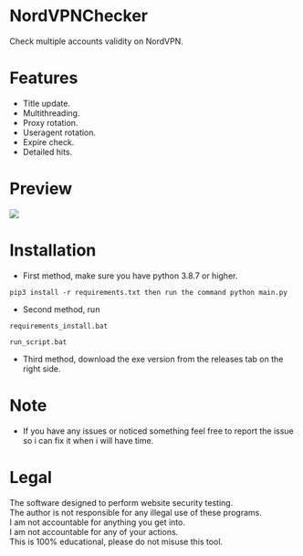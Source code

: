 # NordVPNChecker
 Check multiple accounts validity on NordVPN. 

# Features
 - Title update.</br>
 - Multithreading.</br>
 - Proxy rotation.</br>
 - Useragent rotation.</br>
 - Expire check.</br>
 - Detailed hits.

# Preview
![](https://i.ibb.co/w0HCJ8c/Combo-AIO-Cz5-ZIz-G8-HF.png)

# Installation
 - First method, make sure you have python 3.8.7 or higher.<br/>
 ```
 pip3 install -r requirements.txt then run the command python main.py
 ```
 - Second method, run 
 ```
 requirements_install.bat
 ```
 ```
 run_script.bat
 ```
 - Third method, download the exe version from the releases tab on the right side.

# Note
 - If you have any issues or noticed something feel free to report the issue so i can fix it when i will have time.<br/>

# Legal
 The software designed to perform website security testing.<br/>
 The author is not responsible for any illegal use of these programs.<br/>
 I am not accountable for anything you get into.<br/>
 I am not accountable for any of your actions.<br/>
 This is 100% educational, please do not misuse this tool.